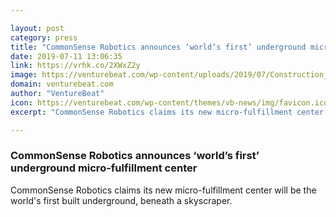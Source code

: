 ```yaml
---

layout: post
category: press
title: "CommonSense Robotics announces ‘world’s first’ underground micro-fulfillment center"
date: 2019-07-11 13:06:35
link: https://vrhk.co/2XWxZ2y
image: https://venturebeat.com/wp-content/uploads/2019/07/Construction_progress_MFC_TWO.png?w=1200&strip=all
domain: venturebeat.com
author: "VentureBeat"
icon: https://venturebeat.com/wp-content/themes/vb-news/img/favicon.ico
excerpt: "CommonSense Robotics claims its new micro-fulfillment center will be the world's first built underground, beneath a skyscraper."

---
```


### CommonSense Robotics announces ‘world’s first’ underground micro-fulfillment center

CommonSense Robotics claims its new micro-fulfillment center will be the world's first built underground, beneath a skyscraper.